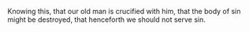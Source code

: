 Knowing this, that our old man is crucified with him, that the body of sin might be destroyed, that henceforth we should not serve sin.
